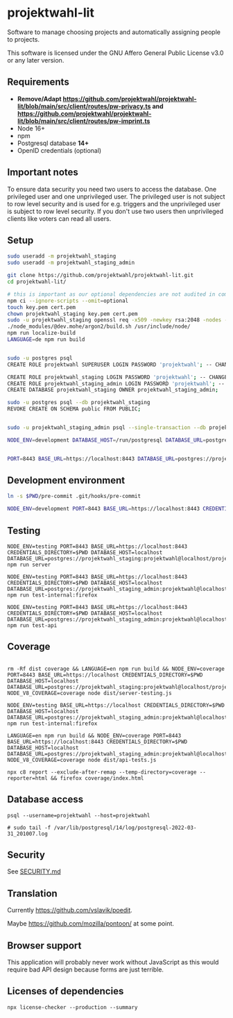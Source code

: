 <!--
/*
projektwahl-lit is a software to manage choosing projects and automatically assigning people to projects.
Copyright (C) 2021 Moritz Hedtke

This program is free software: you can redistribute it and/or modify
it under the terms of the GNU Affero General Public License as published
by the Free Software Foundation, either version 3 of the License, or
(at your option) any later version.

This program is distributed in the hope that it will be useful,
but WITHOUT ANY WARRANTY; without even the implied warranty of
MERCHANTABILITY or FITNESS FOR A PARTICULAR PURPOSE. See the
GNU Affero General Public License for more details.

You should have received a copy of the GNU Affero General Public License
along with this program. If not, see https://www.gnu.org/licenses/.
*/
/*!
https://github.com/projektwahl/projektwahl-lit
SPDX-License-Identifier: AGPL-3.0-or-later
SPDX-FileCopyrightText: 2021 Moritz Hedtke <Moritz.Hedtke@t-online.de>
*/
-->

# projektwahl-lit

Software to manage choosing projects and automatically assigning people to projects.

This software is licensed under the GNU Affero General Public License v3.0 or any later version.

## Requirements

- **Remove/Adapt https://github.com/projektwahl/projektwahl-lit/blob/main/src/client/routes/pw-privacy.ts and https://github.com/projektwahl/projektwahl-lit/blob/main/src/client/routes/pw-imprint.ts**
- Node 16+
- npm
- Postgresql database **14+**
- OpenID credentials (optional)

## Important notes

To ensure data security you need two users to access the database. One privileged user and one unprivileged user. The privileged user is not subject to row level security and is used for e.g. triggers and the unprivileged user is subject to row level security. If you don't use two users then unprivileged clients like voters can read all users.

## Setup

```bash
sudo useradd -m projektwahl_staging
sudo useradd -m projektwahl_staging_admin

git clone https://github.com/projektwahl/projektwahl-lit.git
cd projektwahl-lit/

# this is important as our optional dependencies are not audited in comparison to the other dependencies
npm ci --ignore-scripts --omit=optional
touch key.pem cert.pem
chown projektwahl_staging key.pem cert.pem
sudo -u projektwahl_staging openssl req -x509 -newkey rsa:2048 -nodes -sha256 -subj '/CN=localhost' -keyout key.pem -out cert.pem
./node_modules/@dev.mohe/argon2/build.sh /usr/include/node/
npm run localize-build
LANGUAGE=de npm run build


sudo -u postgres psql
CREATE ROLE projektwahl SUPERUSER LOGIN PASSWORD 'projektwahl'; -- CHANGE/REMOVE THIS PASSWORD

CREATE ROLE projektwahl_staging LOGIN PASSWORD 'projektwahl'; -- CHANGE/REMOVE THIS PASSWORD
CREATE ROLE projektwahl_staging_admin LOGIN PASSWORD 'projektwahl'; -- CHANGE/REMOVE THIS PASSWORD
CREATE DATABASE projektwahl_staging OWNER projektwahl_staging_admin;

sudo -u postgres psql --db projektwahl_staging
REVOKE CREATE ON SCHEMA public FROM PUBLIC;


sudo -u projektwahl_staging_admin psql --single-transaction --db projektwahl_staging < src/server/setup.sql

NODE_ENV=development DATABASE_HOST=/run/postgresql DATABASE_URL=postgres://projektwahl_staging:projektwahl@localhost/projektwahl_staging npm run setup


PORT=8443 BASE_URL=https://localhost:8443 DATABASE_URL=postgres://projektwahl@projektwahl/projektwahl CREDENTIALS_DIRECTORY=$PWD node  --enable-source-maps dist/server.js

```

## Development environment

```bash
ln -s $PWD/pre-commit .git/hooks/pre-commit

NODE_ENV=development PORT=8443 BASE_URL=https://localhost:8443 CREDENTIALS_DIRECTORY=$PWD DATABASE_HOST=localhost DATABASE_URL=postgres://projektwahl_staging:projektwahl@localhost/projektwahl_staging npm run server
```

## Testing

```
NODE_ENV=testing PORT=8443 BASE_URL=https://localhost:8443 CREDENTIALS_DIRECTORY=$PWD DATABASE_HOST=localhost DATABASE_URL=postgres://projektwahl_staging:projektwahl@localhost/projektwahl_staging npm run server

NODE_ENV=testing PORT=8443 BASE_URL=https://localhost:8443 CREDENTIALS_DIRECTORY=$PWD DATABASE_HOST=localhost DATABASE_URL=postgres://projektwahl_staging_admin:projektwahl@localhost/projektwahl_staging npm run test-internal:firefox

NODE_ENV=testing PORT=8443 BASE_URL=https://localhost:8443 CREDENTIALS_DIRECTORY=$PWD DATABASE_HOST=localhost DATABASE_URL=postgres://projektwahl_staging_admin:projektwahl@localhost/projektwahl_staging npm run test-api
```

## Coverage

```

rm -Rf dist coverage && LANGUAGE=en npm run build && NODE_ENV=coverage PORT=8443 BASE_URL=https://localhost CREDENTIALS_DIRECTORY=$PWD DATABASE_HOST=localhost DATABASE_URL=postgres://projektwahl_staging:projektwahl@localhost/projektwahl_staging NODE_V8_COVERAGE=coverage node dist/server-testing.js

NODE_ENV=testing BASE_URL=https://localhost CREDENTIALS_DIRECTORY=$PWD DATABASE_HOST=localhost DATABASE_URL=postgres://projektwahl_staging_admin:projektwahl@localhost/projektwahl_staging npm run test-internal:firefox

LANGUAGE=en npm run build && NODE_ENV=coverage PORT=8443 BASE_URL=https://localhost:8443 CREDENTIALS_DIRECTORY=$PWD DATABASE_HOST=localhost DATABASE_URL=postgres://projektwahl_staging_admin:projektwahl@localhost/projektwahl_staging NODE_V8_COVERAGE=coverage node dist/api-tests.js

npx c8 report --exclude-after-remap --temp-directory=coverage --reporter=html && firefox coverage/index.html
```

## Database access

```
psql --username=projektwahl --host=projektwahl

# sudo tail -f /var/lib/postgresql/14/log/postgresql-2022-03-31_201007.log
```

## Security

See [SECURITY.md](SECURITY.md)

## Translation

Currently https://github.com/vslavik/poedit.

Maybe https://github.com/mozilla/pontoon/ at some point.

## Browser support

This application will probably never work without JavaScript as this would require bad API design because forms are just terrible.

## Licenses of dependencies

```
npx license-checker --production --summary
```

